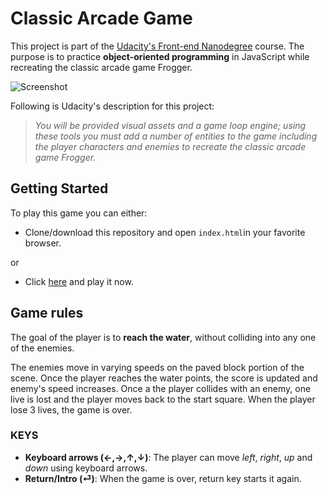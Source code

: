 # Classic Arcade Game

This project is part of the [Udacity's Front-end Nanodegree](https://www.udacity.com/course/front-end-web-developer-nanodegree--nd001) course. The purpose is to practice **object-oriented programming** in JavaScript while recreating the classic arcade game Frogger.

![Screenshot](https://andreumasferrer.github.io/UDACITY_Front-end_Nanodegree/p3_arcade_game/Readme-assets/arcade.jpg)

Following is Udacity's description for this project:
> *You will be provided visual assets and a game loop engine; using these tools you must add a number of entities to the game including the player characters and enemies to recreate the classic arcade game Frogger.*

## Getting Started
To play this game you can either:

* Clone/download this repository and open `index.html`in your favorite browser.

or

* Click [here](https://andreumasferrer.github.io/UDACITY_Front-end_Nanodegree/p3_arcade_game/) and play it now.


## Game rules

The goal of the player is to **reach the water**, without colliding into any one of the enemies.

The enemies move in varying speeds on the paved block portion of the scene. Once the player reaches the water points, the score is updated and enemy's speed increases. Once a the player collides with an enemy, one live is lost and the player moves back to the start square. When the player lose 3 lives, the game is over.

### KEYS

* **Keyboard arrows (←,→,↑,↓)**: The player can move _left_, _right_, _up_ and _down_ using keyboard arrows.
* **Return/Intro (⏎)**: When the game is over, return key starts it again.
